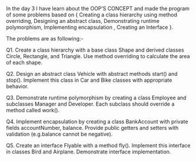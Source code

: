 In the day 3 I have learn about the OOP’S CONCEPT and made the program of some problems based on { Creating a class hierarchy using method overriding, Designing an abstract class, Demonstrating runtime polymorphism, Implementing encapsulation , Creating an Interface }.

The problems are as following:-

Q1. Create a class hierarchy with a base class Shape and derived classes Circle, Rectangle, and Triangle. Use method overriding to calculate the area of each shape.

Q2. Design an abstract class Vehicle with abstract methods start() and stop(). Implement this class in Car and Bike classes with appropriate behavior.

Q3. Demonstrate runtime polymorphism by creating a class Employee and subclasses Manager and Developer. Each subclass should override a method called work().

Q4. Implement encapsulation by creating a class BankAccount with private fields accountNumber, balance. Provide public getters and setters with validation (e.g.balance cannot be negative).

Q5. Create an interface Flyable with a method fly(). Implement this interface in classes Bird and Airplane. Demonstrate interface implementation.
